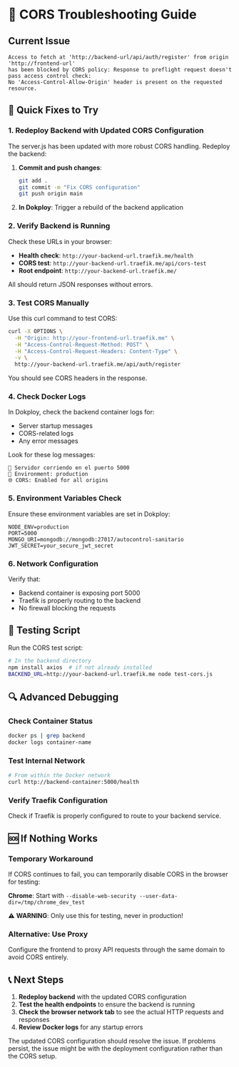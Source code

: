 # 🔧 CORS Troubleshooting Guide

## Current Issue
```
Access to fetch at 'http://backend-url/api/auth/register' from origin 'http://frontend-url' 
has been blocked by CORS policy: Response to preflight request doesn't pass access control check: 
No 'Access-Control-Allow-Origin' header is present on the requested resource.
```

## 🚀 Quick Fixes to Try

### 1. Redeploy Backend with Updated CORS Configuration
The server.js has been updated with more robust CORS handling. Redeploy the backend:

1. **Commit and push changes**:
   ```bash
   git add .
   git commit -m "Fix CORS configuration"
   git push origin main
   ```

2. **In Dokploy**: Trigger a rebuild of the backend application

### 2. Verify Backend is Running
Check these URLs in your browser:

- **Health check**: `http://your-backend-url.traefik.me/health`
- **CORS test**: `http://your-backend-url.traefik.me/api/cors-test`
- **Root endpoint**: `http://your-backend-url.traefik.me/`

All should return JSON responses without errors.

### 3. Test CORS Manually
Use this curl command to test CORS:

```bash
curl -X OPTIONS \
  -H "Origin: http://your-frontend-url.traefik.me" \
  -H "Access-Control-Request-Method: POST" \
  -H "Access-Control-Request-Headers: Content-Type" \
  -v \
  http://your-backend-url.traefik.me/api/auth/register
```

You should see CORS headers in the response.

### 4. Check Docker Logs
In Dokploy, check the backend container logs for:
- Server startup messages
- CORS-related logs
- Any error messages

Look for these log messages:
```
🚀 Servidor corriendo en el puerto 5000
📡 Environment: production
🌐 CORS: Enabled for all origins
```

### 5. Environment Variables Check
Ensure these environment variables are set in Dokploy:

```env
NODE_ENV=production
PORT=5000
MONGO_URI=mongodb://mongodb:27017/autocontrol-sanitario
JWT_SECRET=your_secure_jwt_secret
```

### 6. Network Configuration
Verify that:
- Backend container is exposing port 5000
- Traefik is properly routing to the backend
- No firewall blocking the requests

## 🧪 Testing Script

Run the CORS test script:

```bash
# In the backend directory
npm install axios  # if not already installed
BACKEND_URL=http://your-backend-url.traefik.me node test-cors.js
```

## 🔍 Advanced Debugging

### Check Container Status
```bash
docker ps | grep backend
docker logs container-name
```

### Test Internal Network
```bash
# From within the Docker network
curl http://backend-container:5000/health
```

### Verify Traefik Configuration
Check if Traefik is properly configured to route to your backend service.

## 🆘 If Nothing Works

### Temporary Workaround
If CORS continues to fail, you can temporarily disable CORS in the browser for testing:

**Chrome**: Start with `--disable-web-security --user-data-dir=/tmp/chrome_dev_test`

⚠️ **WARNING**: Only use this for testing, never in production!

### Alternative: Use Proxy
Configure the frontend to proxy API requests through the same domain to avoid CORS entirely.

## 📞 Next Steps

1. **Redeploy backend** with the updated CORS configuration
2. **Test the health endpoints** to ensure the backend is running
3. **Check the browser network tab** to see the actual HTTP requests and responses
4. **Review Docker logs** for any startup errors

The updated CORS configuration should resolve the issue. If problems persist, the issue might be with the deployment configuration rather than the CORS setup.